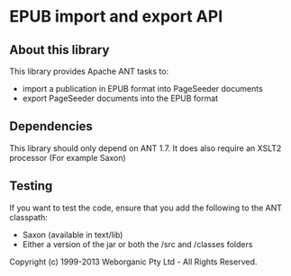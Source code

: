 # EPUB import and export API

About this library
------------------

This library provides Apache ANT tasks to:
- import a publication in EPUB format into PageSeeder documents
- export PageSeeder documents into the EPUB format

Dependencies
------------

This library should only depend on ANT 1.7.
It does also require an XSLT2 processor (For example Saxon)

Testing
-------

If you want to test the code, ensure that you add the following to the ANT classpath:
- Saxon (available in text/lib)
- Either a version of the jar or both the /src and /classes folders


Copyright (c) 1999-2013 Weborganic Pty Ltd - All Rights Reserved.
